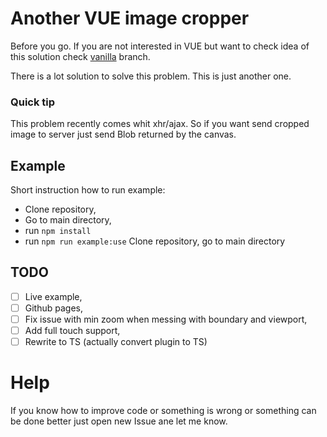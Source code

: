 # Another VUE image cropper

Before you go. If you are not interested in VUE but want to check idea of this solution check [vanilla](https://github.com/zawadsoon/avue-cropper/tree/vanilla) branch.

There is a lot solution to solve this problem. This is just another one.

### Quick tip

This problem recently comes whit xhr/ajax. So if you want send cropped image to server just send Blob returned by the canvas.

## Example

Short instruction how to run example:

- Clone repository,
- Go to main directory,
- run `npm install`
- run `npm run example:use`
  Clone repository, go to main directory

## TODO

- [ ] Live example,
- [ ] Github pages,
- [ ] Fix issue with min zoom when messing with boundary and viewport,
- [ ] Add full touch support,
- [ ] Rewrite to TS (actually convert plugin to TS)

# Help

If you know how to improve code or something is wrong or something can be done better just open new Issue ane let me know.
